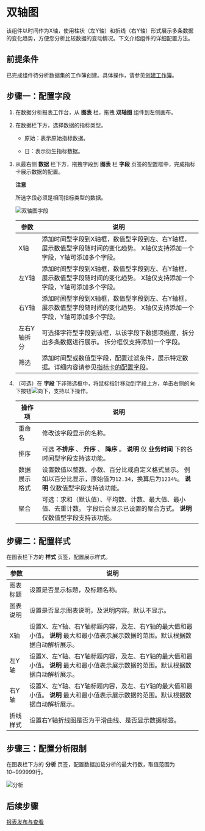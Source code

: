 双轴图 
========================

该组件以时间作为X轴，使用柱状（左Y轴）和折线（右Y轴）形式展示多条数据的变化趋势，方便您分析比较数据的变动情况。下文介绍组件的详细配置方法。

前提条件 
-------------------------

已完成组件待分析数据集的工作簿创建。具体操作，请参见[创建工作簿](/cn.zh-CN/数据洞察分析/数据分析报表配置/创建工作簿.md)。

步骤一：配置字段 
-----------------------------

1. 在数据分析报表工作台，从 **图表** 栏，拖拽 **双轴图** 组件到左侧画布。

   

2. 在数据栏下方，选择数据的指标类型。

   * 原始：表示原始指标数据。

     
   
   * 日：表示衍生指标数据。

     
   

   

3. 从最右侧 **数据** 栏下方，拖拽字段到 **图表** 栏 **字段** 页签的配置框中，完成指标卡展示数据的配置。

   
   **注意**

   所选字段必须是相同指标类型的数据。

   ![双轴图字段](https://static-aliyun-doc.oss-accelerate.aliyuncs.com/assets/img/zh-CN/9307170161/p175507.png)
   

   |   参数   |                                             说明                                             |
   |--------|--------------------------------------------------------------------------------------------|
   | X轴     | 添加时间型字段到X轴框，数值型字段到左、右Y轴框，展示数值型字段随时间的变化趋势。 X轴仅支持添加一个字段，Y轴可添加多个字段。           |
   | 左Y轴    | 添加时间型字段到X轴框，数值型字段到左、右Y轴框，展示数值型字段随时间的变化趋势。 X轴仅支持添加一个字段，Y轴可添加多个字段。           |
   | 右Y轴    | 添加时间型字段到X轴框，数值型字段到左、右Y轴框，展示数值型字段随时间的变化趋势。 X轴仅支持添加一个字段，Y轴可添加多个字段。           |
   | 左右Y轴拆分 | 可选择字符型字段到该框，以该字段下数据项维度，拆分出多条数据进行展示。 拆分框仅支持添加一个字段。                          |
   | 筛选     | 添加时间型或数值型字段，配置过滤条件，展示特定数据。详细内容请参见[指标卡的配置字段](/cn.zh-CN/数据洞察分析/组件配置/指示卡.md)。 |

   

   

4. （可选）在 **字段** 下非筛选框中，将鼠标指针移动到字段上方，单击右侧的向下按钮![向下](https://static-aliyun-doc.oss-accelerate.aliyuncs.com/assets/img/zh-CN/5776657061/p190041.png)，支持以下操作。

   

   |  操作项   |                                                      说明                                                       |
   |--------|---------------------------------------------------------------------------------------------------------------|
   | 重命名    | 修改该字段显示的名称。                                                                                                   |
   | 排序     | 可选 **不排序** 、 **升序** 、 **降序** 。 **说明** 仅 **业务时间** 下的各时间型字段支持该功能。                               |
   | 数据展示格式 | 设置数值以整数、小数、百分比或自定义格式显示。 例如以百分比显示，原始值为`12.34`，换算后为`1234%`。 **说明** 仅数值型字段支持该功能。 |
   | 聚合     | 可选：求和（默认值）、平均数、计数、最大值、最小值、去重计数。 字段后会显示已设置的聚合方式。 **说明** 仅数值型字段支持该功能。           |

   

   




步骤二：配置样式 
-----------------------------

在图表栏下方的 **样式** 页签，配置展示样式。


|  参数  |                                          说明                                          |
|------|--------------------------------------------------------------------------------------|
| 图表标题 | 设置是否显示标题，及标题名称。                                                                      |
| 图表说明 | 设置是否显示图表说明，及说明内容。默认不显示。                                                              |
| X轴   | 设置X、左Y轴、右Y轴标题内容，及左、右Y轴的最大值和最小值。 **说明** 最大和最小值表示展示数据的范围。默认根据数据自动解析展示。 |
| 左Y轴  | 设置X、左Y轴、右Y轴标题内容，及左、右Y轴的最大值和最小值。 **说明** 最大和最小值表示展示数据的范围。默认根据数据自动解析展示。 |
| 右Y轴  | 设置X、左Y轴、右Y轴标题内容，及左、右Y轴的最大值和最小值。 **说明** 最大和最小值表示展示数据的范围。默认根据数据自动解析展示。 |
| 折线样式 | 设置右Y轴折线图是否为平滑曲线、是否显示数据标签。                                                            |



步骤三：配置分析限制 
-------------------------------

在图表栏下方的 **分析** 页签，配置数据加载分析的最大行数，取值范围为10\~999999行。

![分析](https://static-aliyun-doc.oss-accelerate.aliyuncs.com/assets/img/zh-CN/9710813061/p174950.png)



后续步骤 
-------------------------

[报表发布与查看](/cn.zh-CN/数据洞察分析/报表发布与查看.md)
